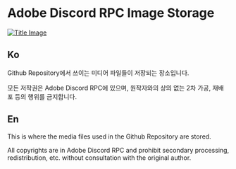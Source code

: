 # Adobe Discord RPC Image Storage

[![Title Image](https://adobe-discord-rpc.github.io/Adobe-Discord-RPC-Image/images/cover.png)](https://github.com/Adobe-Discord-RPC)

## Ko

Github Repository에서 쓰이는 미디어 파일들이 저장되는 장소입니다.

모든 저작권은 Adobe Discord RPC에 있으며, 원작자와의 상의 없는 2차 가공, 재배포 등의 행위를 금지합니다.

## En

This is where the media files used in the Github Repository are stored.

All copyrights are in Adobe Discord RPC and prohibit secondary processing, redistribution, etc. without consultation with the original author.
